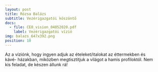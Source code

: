 ```yaml
---
layout: post
title: Rózsa Balázs
subtitle: Vezérigazgatói köszöntő
docs:
  - file: CEO_vision_04052020.pdf
    label: Vezérigazgatói vízió
img: balazs_647x392.png
position: 10
---
```


Az a víziónk, hogy ingyen adjuk az ételeket/italokat az éttermekben és kávé- házakban, miközben megtisztítjuk a világot a hamis profiloktól.
Nem kis feladat, de készen állunk rá!
